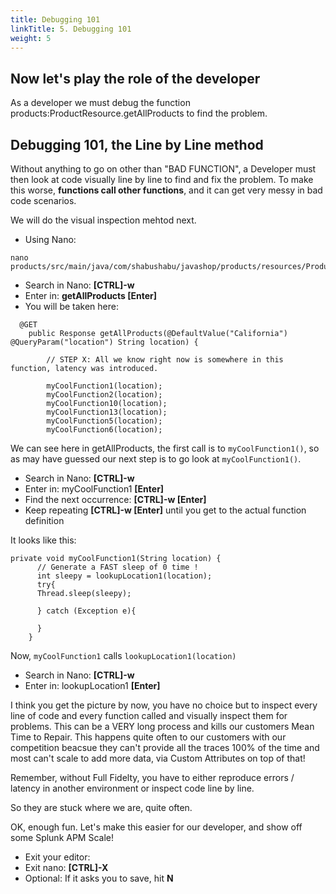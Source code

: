 ```yaml
---
title: Debugging 101
linkTitle: 5. Debugging 101
weight: 5
---
```


## Now let's play the role of the developer

As a developer we must debug the function products:ProductResource.getAllProducts to find the problem.

## Debugging 101, the Line by Line method

Without anything to go on other than "BAD FUNCTION", a Developer must then look at code visually line by line to find and fix the problem. To make this worse, **functions call other functions**, and it can get very messy in bad code scenarios.

We will do the visual inspection mehtod next.

* Using Nano:
```
nano products/src/main/java/com/shabushabu/javashop/products/resources/ProductResource.java
```

* Search in Nano: **[CTRL]-w**
* Enter in: **getAllProducts [Enter]**
* You will be taken here:
```
  @GET
    public Response getAllProducts(@DefaultValue("California") @QueryParam("location") String location) {
    	  
    	// STEP X: All we know right now is somewhere in this function, latency was introduced.
  
    	myCoolFunction1(location);
    	myCoolFunction2(location);
    	myCoolFunction10(location);
    	myCoolFunction13(location);
    	myCoolFunction5(location);
    	myCoolFunction6(location);
```
We can see here in getAllProducts, the first call is to `myCoolFunction1()`, so as may have guessed our next step is to go look at `myCoolFunction1()`.
* Search in Nano: **[CTRL]-w**
* Enter in: myCoolFunction1 **[Enter]**
* Find the next occurrence: **[CTRL]-w [Enter]**
* Keep repeating **[CTRL]-w [Enter]** until you get to the actual function definition

It looks like this:

```
private void myCoolFunction1(String location) {
      // Generate a FAST sleep of 0 time !
      int sleepy = lookupLocation1(location);
      try{
      Thread.sleep(sleepy);

      } catch (Exception e){

      }
    }
```
Now, `myCoolFunction1` calls `lookupLocation1(location)`

* Search in Nano: **[CTRL]-w**
* Enter in: lookupLocation1 **[Enter]**

I think you get the picture by now, you have no choice but to inspect every line of code and every function called and visually inspect them for problems. This can be a VERY long process and kills our customers Mean Time to Repair. This happens quite often to our customers with our competition beacsue they can't provide all the traces 100% of the time and most can't scale to add more data, via Custom Attributes on top of that!

Remember, without Full Fidelty, you have to either reproduce errors / latency in another environment or inspect code line by line.

So they are stuck where we are, quite often.

OK, enough fun. Let's make this easier for our developer, and show off some Splunk APM Scale!

* Exit your editor:
* Exit nano: **[CTRL]-X**
* Optional: If it asks you to save, hit **N**
